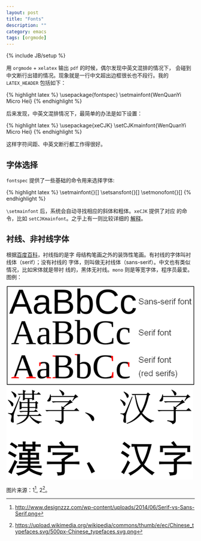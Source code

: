 ```yaml
---
layout: post
title: "Fonts"
description: ""
category: emacs
tags: [orgmode]
---
```

{% include JB/setup %}

用 `orgmode` + `xelatex` 输出 `pdf` 的时候，偶尔发现中英文混排的情况下，
会碰到中文断行出错的情况。现象就是一行中文超出边框很长也不段行。我的
`LATEX_HEADER` 包括如下：

{% highlight latex %}
\usepackage{fontspec}
\setmainfont{WenQuanYi Micro Hei}
{% endhighlight %}

后来发现，中英文混排情况下，最简单的办法是如下设置：

{% highlight latex %}
\usepackage{xeCJK}
\setCJKmainfont{WenQuanYi Micro Hei}
{% endhighlight %}

这样字符间距、中英文断行都工作得很好。

## 字体选择

`fontspec` 提供了一些基础的命令用来选择字体:

{% highlight latex %}
\setmainfont{<font name>}[<font features>]
\setsansfont{<font name>}[<font features>]
\setmonofont{<font name>}[<font features>]
{% endhighlight %}

`\setmainfont` 后，系统会自动寻找相应的斜体和粗体。`xeCJK` 提供了对应
的命令，比如 `setCJKmainfont`。之乎上有一则比较详细的
[解释](https://www.zhihu.com/question/20563044)。

## 衬线、非衬线字体

根据[百度百科](http://baike.baidu.com/view/2929278.htm)，衬线指的是字
母结构笔画之外的装饰性笔画。有衬线的字体叫衬线体（serif）；没有衬线的
字体，则叫做无衬线体（sans-serif）。中文也有类似情况，比如宋体就是带衬
线的，黑体无衬线。`mono` 则是等宽字体，程序员最爱。图例：

![Serif vs Sans Serif](/media/Serif-vs-Sans-Serif.png)
![Chinese Typefaces](/media/Chinese_typefaces.png)

图片来源：1[^f1], 2[^f2]。

[^f1]: http://www.designzzz.com/wp-content/uploads/2014/06/Serif-vs-Sans-Serif.png
[^f2]: https://upload.wikimedia.org/wikipedia/commons/thumb/e/ec/Chinese_typefaces.svg/500px-Chinese_typefaces.svg.png
